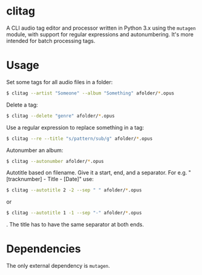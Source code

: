 # clitag

A CLI audio tag editor and processor written in Python 3.x using the `mutagen` module, with support for regular expressions and autonumbering. It's more intended for batch processing tags.

# Usage

Set some tags for all audio files in a folder:

```bash
$ clitag --artist "Someone" --album "Something" afolder/*.opus
```

Delete a tag:

```bash
$ clitag --delete "genre" afolder/*.opus
```

Use a regular expression to replace something in a tag:

```bash
$ clitag --re --title "s/pattern/sub/g" afolder/*.opus
```

Autonumber an album:

```bash
$ clitag --autonumber afolder/*.opus
```

Autotitle based on filename. Give it a start, end, and a separator. For e.g. "[tracknumber] - Title - [Date]" use:

```bash
$ clitag --autotitle 2 -2 --sep " " afolder/*.opus
```

or

```bash
$ clitag --autotitle 1 -1 --sep "-" afolder/*.opus
```

. The title has to have the same separator at both ends.

# Dependencies

The only external dependency is `mutagen`.
